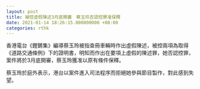 ```yaml
---
layout: post
title: 被控虛假陳述3月底開審　蔡玉玲否認控罪准保釋
date: 2021-01-14 18:26:15.000000000 +08:00
categories: rthk
---
```


香港電台《鏗鏘集》編導蔡玉玲被指查冊車輛時作出虛假陳述，被控兩項為取得《道路交通條例》下的證明書，明知而作出在要項上虛假的陳述罪，她否認控罪，案件將於3月底開審，蔡玉玲獲准以原有條件保釋。

蔡玉玲於庭外表示，港台以案件進入司法程序而拒絕她參與節目製作，對此感到失望。
